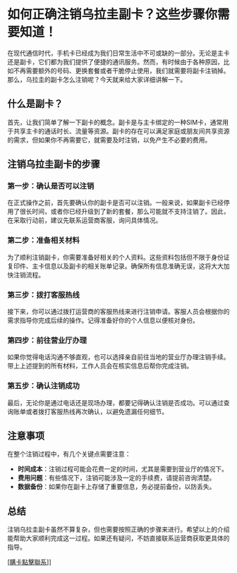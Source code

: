 # 如何正确注销乌拉圭副卡？这些步骤你需要知道！

在现代通信时代，手机卡已经成为我们日常生活中不可或缺的一部分。无论是主卡还是副卡，它们都为我们提供了便捷的通讯服务。然而，有时候由于各种原因，比如不再需要额外的号码、更换套餐或者干脆停止使用，我们就需要将副卡注销掉。那么，乌拉圭的副卡怎么注销呢？今天就来给大家详细讲解一下。

## 什么是副卡？

首先，让我们简单了解一下副卡的概念。副卡是与主卡绑定的一种SIM卡，通常用于共享主卡的通话时长、流量等资源。副卡的存在可以满足家庭或朋友间共享资源的需求，但如果你不再需要它，就需要及时注销，以免产生不必要的费用。

## 注销乌拉圭副卡的步骤

### 第一步：确认是否可以注销

在正式操作之前，首先要确认你的副卡是否可以注销。一般来说，如果副卡已经停用了很长时间，或者你已经升级到了新的套餐，那么可能就不支持注销了。因此，在采取行动前，建议先联系运营商客服，询问具体情况。

### 第二步：准备相关材料

为了顺利注销副卡，你需要准备好相关的个人资料。这些资料包括但不限于身份证复印件、主卡信息以及副卡的相关账单记录。确保所有信息准确无误，这将大大加快注销流程。

### 第三步：拨打客服热线

接下来，你可以通过拨打运营商的客服热线来进行注销申请。客服人员会根据你的需求指导你完成后续的操作。记得准备好你的个人信息以便核对身份。

### 第四步：前往营业厅办理

如果你觉得电话沟通不够直观，也可以选择亲自前往当地的营业厅办理注销手续。带上上述提到的所有材料，工作人员会在核实信息后帮你完成注销。

### 第五步：确认注销成功

最后，无论你是通过电话还是现场办理，都要记得确认注销是否成功。可以通过查询账单或者拨打客服热线再次确认，以避免遗漏任何细节。

## 注意事项

在整个注销过程中，有几个关键点需要注意：

- **时间成本**：注销过程可能会花费一定的时间，尤其是需要到营业厅的情况下。
- **费用问题**：有些情况下，注销可能涉及一定的手续费，请提前咨询清楚。
- **数据备份**：如果你在副卡上存储了重要信息，务必提前备份，以防丢失。

## 总结

注销乌拉圭副卡虽然不算复杂，但也需要按照正确的步骤来进行。希望以上的介绍能帮助大家顺利完成这一过程。如果还有疑问，不妨直接联系运营商获取更具体的指导。

[[購卡點擊聯系](https://t.me/s/SXDXQF)]]